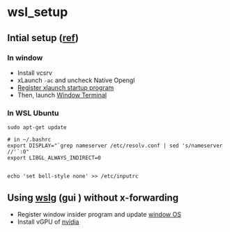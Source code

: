 # wsl_setup 


## Intial setup ([ref](https://holeeman.github.io/windows/WSL-2%EC%97%90%EC%84%9C-%EB%A6%AC%EB%88%85%EC%8A%A4-GUI-%ED%94%84%EB%A1%9C%EA%B7%B8%EB%9E%A8-%EC%8B%A4%ED%96%89/))

### In window 
  * Install vcsrv
  * xLaunch `-ac` and uncheck Native Opengl 
  * [Register xlaunch startup program ](https://hoodiejun.tistory.com/13) 
  * Then, launch [Window Terminal](https://wslhub.com/wsl-firststep/devsetup/multiplexer/) 


### In WSL Ubuntu 
```
sudo apt-get update

# in ~/.bashrc 
export DISPLAY="`grep nameserver /etc/resolv.conf | sed 's/nameserver //'`:0"
export LIBGL_ALWAYS_INDIRECT=0 


echo 'set bell-style none' >> /etc/inputrc

```


## Using [wslg](https://docs.microsoft.com/ko-kr/windows/wsl/tutorials/gui-apps) (gui ) without x-forwarding 
* Register window insider program and update [window OS](http://blog.naver.com/PostView.nhn?blogId=dev4unet&logNo=222324541781&parentCategoryNo=&categoryNo=&viewDate=&isShowPopularPosts=true&from=search)
* Install vGPU of [nvidia](https://developer.nvidia.com/cuda/wsl/download)

